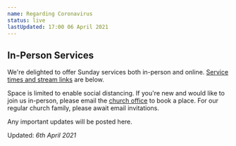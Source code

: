 ```yaml
---
name: Regarding Coronavirus
status: live
lastUpdated: 17:00 06 April 2021
---
```

## In-Person Services
We're delighted to offer Sunday services both in-person and online. [Service times and stream links](/#services) are below.

Space is limited to enable social distancing. If you're new and would like to join us in-person, please email the [church office](mailto:info@christchurchmayfair.org) to book a place. For our regular church family, please await email invitations.

Any important updates will be posted here.

Updated: *6th April 2021*
